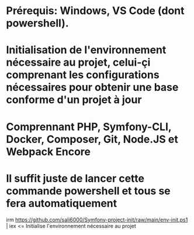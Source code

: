 # Prérequis: Windows, VS Code (dont powershell).
# Initialisation de l'environnement nécessaire au projet, celui-çi comprenant les configurations nécessaires pour obtenir une base conforme d'un projet à jour
# Comprennant PHP, Symfony-CLI, Docker, Composer, Git, Node.JS et Webpack Encore
# Il suffit juste de lancer cette commande powershell et tous se fera automatiquement
irm https://github.com/sali6000/Symfony-project-init/raw/main/env-init.ps1 | iex <= Initialise l'environnement nécessaire au projet
